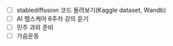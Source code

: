 - [ ] stablediffusion 코드 돌려보기(Kaggle dataset, Wandb)
- [ ] AI 헬스케어 6주차 강의 듣기
- [ ] 민주 과외 준비
- [ ] 가슴운동